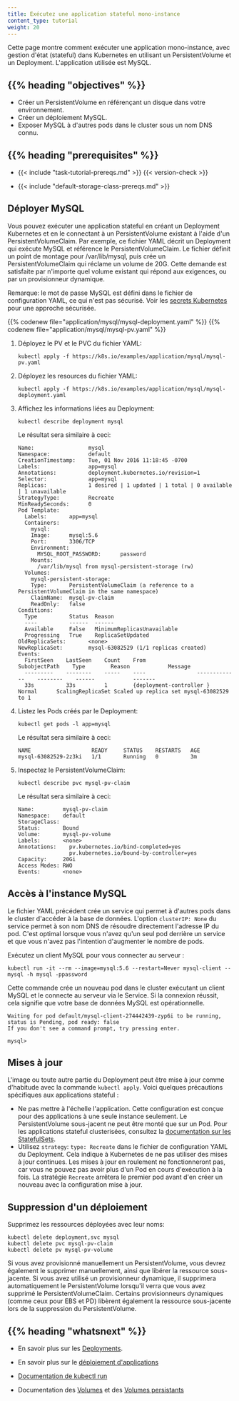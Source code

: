 ```yaml
---
title: Exécutez une application stateful mono-instance 
content_type: tutorial
weight: 20
---
```


<!-- overview -->

Cette page montre comment exécuter une application mono-instance, avec gestion d'état (stateful) dans Kubernetes en utilisant un PersistentVolume et un Deployment. L'application utilisée est MySQL.

## {{% heading "objectives" %}}

- Créer un PersistentVolume en référençant un disque dans votre environnement.
- Créer un déploiement MySQL.
- Exposer MySQL à d'autres pods dans le cluster sous un nom DNS connu.

## {{% heading "prerequisites" %}}

- {{< include "task-tutorial-prereqs.md" >}} {{< version-check >}}

- {{< include "default-storage-class-prereqs.md" >}}

<!-- lessoncontent -->

## Déployer MySQL

Vous pouvez exécuter une application stateful en créant un Deployment Kubernetes
et en le connectant à un PersistentVolume existant à l'aide d'un
PersistentVolumeClaim. Par exemple, ce fichier YAML décrit un
Deployment qui exécute MySQL et référence le PersistentVolumeClaim. Le fichier
définit un point de montage pour /var/lib/mysql, puis crée un
PersistentVolumeClaim qui réclame un volume de 20G. 
Cette demande est satisfaite par n'importe quel volume existant qui répond aux exigences,
ou par un provisionneur dynamique.

Remarque: le mot de passe MySQL est défini dans le fichier de configuration YAML, ce qui n'est pas sécurisé. 
Voir les [secrets Kubernetes](/docs/concepts/configuration/secret/)
pour une approche sécurisée.

{{% codenew file="application/mysql/mysql-deployment.yaml" %}}
{{% codenew file="application/mysql/mysql-pv.yaml" %}}

1. Déployez le PV et le PVC du fichier YAML:

   ```shell
   kubectl apply -f https://k8s.io/examples/application/mysql/mysql-pv.yaml
   ```

1. Déployez les resources du fichier YAML:

   ```shell
   kubectl apply -f https://k8s.io/examples/application/mysql/mysql-deployment.yaml
   ```

1. Affichez les informations liées au Deployment:

   ```shell
   kubectl describe deployment mysql
   ```

   Le résultat sera similaire à ceci:

   ```
   Name:                 mysql
   Namespace:            default
   CreationTimestamp:    Tue, 01 Nov 2016 11:18:45 -0700
   Labels:               app=mysql
   Annotations:          deployment.kubernetes.io/revision=1
   Selector:             app=mysql
   Replicas:             1 desired | 1 updated | 1 total | 0 available | 1 unavailable
   StrategyType:         Recreate
   MinReadySeconds:      0
   Pod Template:
     Labels:       app=mysql
     Containers:
       mysql:
       Image:      mysql:5.6
       Port:       3306/TCP
       Environment:
         MYSQL_ROOT_PASSWORD:      password
       Mounts:
         /var/lib/mysql from mysql-persistent-storage (rw)
     Volumes:
       mysql-persistent-storage:
       Type:       PersistentVolumeClaim (a reference to a PersistentVolumeClaim in the same namespace)
       ClaimName:  mysql-pv-claim
       ReadOnly:   false
   Conditions:
     Type          Status  Reason
     ----          ------  ------
     Available     False   MinimumReplicasUnavailable
     Progressing   True    ReplicaSetUpdated
   OldReplicaSets:       <none>
   NewReplicaSet:        mysql-63082529 (1/1 replicas created)
   Events:
     FirstSeen    LastSeen    Count    From                SubobjectPath    Type        Reason            Message
     ---------    --------    -----    ----                -------------    --------    ------            -------
     33s          33s         1        {deployment-controller }             Normal      ScalingReplicaSet Scaled up replica set mysql-63082529 to 1
   ```

1. Listez les Pods créés par le Deployment:

   ```shell
   kubectl get pods -l app=mysql
   ```

   Le résultat sera similaire à ceci:

   ```
   NAME                   READY     STATUS    RESTARTS   AGE
   mysql-63082529-2z3ki   1/1       Running   0          3m
   ```

1. Inspectez le PersistentVolumeClaim:

   ```shell
   kubectl describe pvc mysql-pv-claim
   ```

   Le résultat sera similaire à ceci:

   ```
   Name:         mysql-pv-claim
   Namespace:    default
   StorageClass:
   Status:       Bound
   Volume:       mysql-pv-volume
   Labels:       <none>
   Annotations:    pv.kubernetes.io/bind-completed=yes
                   pv.kubernetes.io/bound-by-controller=yes
   Capacity:     20Gi
   Access Modes: RWO
   Events:       <none>
   ```

## Accès à l'instance MySQL

Le fichier YAML précédent crée un service qui permet à d'autres 
pods dans le cluster d'accéder à la base de données.
L'option `clusterIP: None` du service permet à son nom DNS
de résoudre directement l'adresse IP du pod. 
C'est optimal lorsque vous n'avez qu'un seul pod derrière 
un service et que vous n'avez pas l'intention 
d'augmenter le nombre de pods.

Exécutez un client MySQL pour vous connecter au serveur :

```shell
kubectl run -it --rm --image=mysql:5.6 --restart=Never mysql-client -- mysql -h mysql -ppassword
```

Cette commande crée un nouveau pod dans le cluster exécutant 
un client MySQL et le connecte au serveur via le Service. 
Si la connexion réussit, cela signifie que votre base de données MySQL est opérationnelle.

```
Waiting for pod default/mysql-client-274442439-zyp6i to be running, status is Pending, pod ready: false
If you don't see a command prompt, try pressing enter.

mysql>
```

## Mises à jour

L'image ou toute autre partie du Deployment peut être mise à jour
comme d'habitude avec la commande `kubectl apply`. 
Voici quelques précautions spécifiques aux applications stateful :

- Ne pas mettre à l'échelle l'application. Cette configuration 
  est conçue pour des applications à une seule instance seulement.
  Le PersistentVolume sous-jacent ne peut être monté que sur un 
  Pod. Pour les applications stateful clusterisées, consultez la 
  [documentation sur les StatefulSets](/docs/concepts/workloads/controllers/statefulset/).
- Utilisez `strategy`: `type: Recreate` dans le fichier de
  configuration YAML du Deployment. 
  Cela indique à Kubernetes de ne pas utiliser des mises à jour 
  continues. Les mises à jour en roulement ne fonctionneront pas, 
  car vous ne pouvez pas avoir plus d'un Pod en cours 
  d'exécution à la fois. La stratégie `Recreate` arrêtera le 
  premier pod avant d'en créer un nouveau avec la configuration mise à jour.

## Suppression d'un déploiement

Supprimez les ressources déployées avec leur noms:

```shell
kubectl delete deployment,svc mysql
kubectl delete pvc mysql-pv-claim
kubectl delete pv mysql-pv-volume
```

Si vous avez provisionné manuellement un PersistentVolume, vous
devrez également le supprimer manuellement, 
ainsi que libérer la ressource sous-jacente.
Si vous avez utilisé un provisionneur dynamique, 
il supprimera automatiquement le PersistentVolume 
lorsqu'il verra que vous avez supprimé le PersistentVolumeClaim.
Certains provisionneurs dynamiques (comme ceux pour EBS et PD) 
libèrent également la ressource sous-jacente lors de la 
suppression du PersistentVolume.

## {{% heading "whatsnext" %}}

- En savoir plus sur les [Deployments](/docs/concepts/workloads/controllers/deployment/).

- En savoir plus sur le [déploiement d'applications](/docs/tasks/run-application/run-stateless-application-deployment/)

- [Documentation de kubectl run](/docs/reference/generated/kubectl/kubectl-commands/#run)

- Documentation des [Volumes](/docs/concepts/storage/volumes/) et des [Volumes persistants](/docs/concepts/storage/persistent-volumes/)
